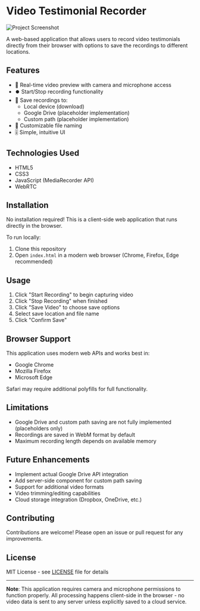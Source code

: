# Video Testimonial Recorder

![Project Screenshot](screenshot.png) <!-- Add a screenshot if available -->

A web-based application that allows users to record video testimonials directly from their browser with options to save the recordings to different locations.

## Features

- 🎥 Real-time video preview with camera and microphone access
- ⏺️ Start/Stop recording functionality
- 💾 Save recordings to:
  - Local device (download)
  - Google Drive (placeholder implementation)
  - Custom path (placeholder implementation)
- 📝 Customizable file naming
- 🎚️ Simple, intuitive UI

## Technologies Used

- HTML5
- CSS3
- JavaScript (MediaRecorder API)
- WebRTC

## Installation

No installation required! This is a client-side web application that runs directly in the browser.

To run locally:

1. Clone this repository
2. Open `index.html` in a modern web browser (Chrome, Firefox, Edge recommended)

## Usage

1. Click "Start Recording" to begin capturing video
2. Click "Stop Recording" when finished
3. Click "Save Video" to choose save options
4. Select save location and file name
5. Click "Confirm Save"

## Browser Support

This application uses modern web APIs and works best in:

- Google Chrome
- Mozilla Firefox
- Microsoft Edge

Safari may require additional polyfills for full functionality.

## Limitations

- Google Drive and custom path saving are not fully implemented (placeholders only)
- Recordings are saved in WebM format by default
- Maximum recording length depends on available memory

## Future Enhancements

- Implement actual Google Drive API integration
- Add server-side component for custom path saving
- Support for additional video formats
- Video trimming/editing capabilities
- Cloud storage integration (Dropbox, OneDrive, etc.)

## Contributing

Contributions are welcome! Please open an issue or pull request for any improvements.

## License

MIT License - see [LICENSE](LICENSE) file for details

---

**Note**: This application requires camera and microphone permissions to function properly. All processing happens client-side in the browser - no video data is sent to any server unless explicitly saved to a cloud service.

